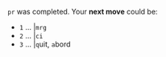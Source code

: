 `pr` was completed. Your **next move** could be:

- `1` ... |`mrg`
- `2` ... |`ci`
- `3` ... |`q`uit, `a`bord
